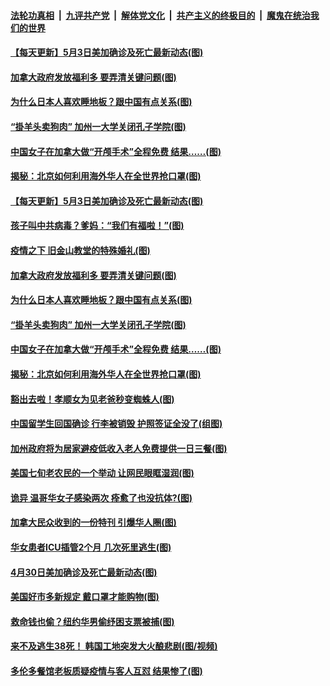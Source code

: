 ####  [法轮功真相](../../../../basic/blob/master/README.md?t=05041001) &nbsp;|&nbsp; [九评共产党](../../../../9ping.md/blob/master/README.md?t=05041001) &nbsp;|&nbsp; [解体党文化](../../../../jtdwh.md/blob/master/README.md?t=05041001)  &nbsp;|&nbsp; [共产主义的终极目的](../../../../gczydzjmd.md/blob/master/README.md?t=05041001) &nbsp;|&nbsp; [魔鬼在统治我们的世界](../../../../mgztzwmdsj.md/blob/master/README.md?t=05041001) 

#### [【每天更新】5月3日美加确诊及死亡最新动态(图)](../pages/p3/931800.md?t=05041001) 

#### [加拿大政府发放福利多 要弄清关键问题(图)](../pages/p3/931962.md?t=05041001) 

#### [为什么日本人喜欢睡地板？跟中国有点关系(图)](../pages/p3/931959.md?t=05041001) 

#### [“掛羊头卖狗肉” 加州一大学关闭孔子学院(图)](../pages/p3/931951.md?t=05041001) 

#### [中国女子在加拿大做“开颅手术”全程免费 结果……(图)](../pages/p3/931945.md?t=05041001) 

#### [揭秘：北京如何利用海外华人在全世界抢口罩(图)](../pages/p3/931946.md?t=05041001) 

#### [【每天更新】5月3日美加确诊及死亡最新动态(图)](../pages/p3/931800.md?t=05041001) 

#### [孩子叫中共病毒？爹妈：“我们有福啦！”(图)](../pages/p3/932032.md?t=05041001) 

#### [疫情之下 旧金山教堂的特殊婚礼(图)](../pages/p3/932034.md?t=05041001) 

#### [加拿大政府发放福利多 要弄清关键问题(图)](../pages/p3/931962.md?t=05041001) 

#### [为什么日本人喜欢睡地板？跟中国有点关系(图)](../pages/p3/931959.md?t=05041001) 

#### [“掛羊头卖狗肉” 加州一大学关闭孔子学院(图)](../pages/p3/931951.md?t=05041001) 

#### [中国女子在加拿大做“开颅手术”全程免费 结果……(图)](../pages/p3/931945.md?t=05041001) 

#### [揭秘：北京如何利用海外华人在全世界抢口罩(图)](../pages/p3/931946.md?t=05041001) 

#### [豁出去啦！孝顺女为见老爸秒变蜘蛛人(图)](../pages/p3/931932.md?t=05041001) 

#### [中国留学生回国确诊 行李被销毁 护照签证全没了(组图)](../pages/p3/931854.md?t=05041001) 

#### [加州政府将为居家避疫低收入老人免费提供一日三餐(图)](../pages/p3/931824.md?t=05041001) 

#### [美国七旬老农民的一个举动 让网民眼眶湿润(图)](../pages/p3/931822.md?t=05041001) 

#### [诡异 温哥华女子感染两次 痊愈了也没抗体?(图)](../pages/p3/931814.md?t=05041001) 

#### [加拿大民众收到的一份特刊 引爆华人圈(图)](../pages/p3/931744.md?t=05041001) 

#### [华女患者ICU插管2个月 几次死里逃生(图)](../pages/p3/931733.md?t=05041001) 

#### [4月30日美加确诊及死亡最新动态(图)](../pages/p3/928262.md?t=05041001) 

#### [美国好市多新规定 戴口罩才能购物(图)](../pages/p3/931735.md?t=05041001) 

#### [救命钱也偷？纽约华男偷纾困支票被捕(图)](../pages/p3/931719.md?t=05041001) 

#### [来不及逃生38死！ 韩国工地突发大火酿悲剧(图/视频)](../pages/p3/931716.md?t=05041001) 

#### [多伦多餐馆老板质疑疫情与客人互怼 结果惨了(图)](../pages/p3/931711.md?t=05041001) 

